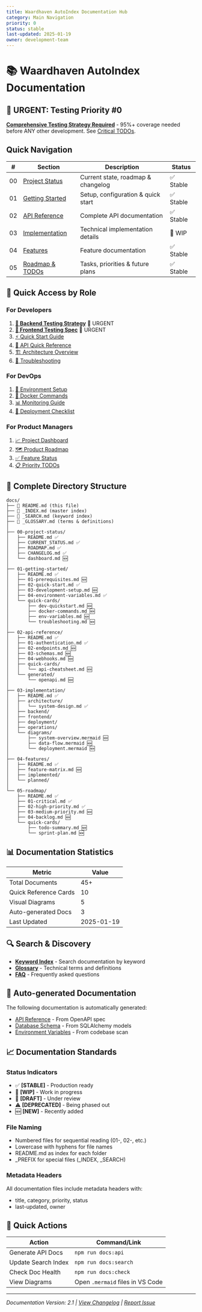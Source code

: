 ```yaml
---
title: Waardhaven AutoIndex Documentation Hub
category: Main Navigation
priority: 0
status: stable
last-updated: 2025-01-19
owner: development-team
---
```


# 📚 Waardhaven AutoIndex Documentation

## 🔴 URGENT: Testing Priority #0
**[Comprehensive Testing Strategy Required](03-implementation/backend/testing/TESTING_STRATEGY.md)** - 95%+ coverage needed before ANY other development. See [Critical TODOs](05-roadmap/CRITICAL.md).

## Quick Navigation

| # | Section | Description | Status |
|---|---------|-------------|--------|
| 00 | [Project Status](00-project-status/README.md) | Current state, roadmap & changelog | ✅ Stable |
| 01 | [Getting Started](01-getting-started/README.md) | Setup, configuration & quick start | ✅ Stable |
| 02 | [API Reference](02-api-reference/README.md) | Complete API documentation | ✅ Stable |
| 03 | [Implementation](03-implementation/README.md) | Technical implementation details | 🚧 WIP |
| 04 | [Features](04-features/README.md) | Feature documentation | ✅ Stable |
| 05 | [Roadmap & TODOs](05-roadmap/README.md) | Tasks, priorities & future plans | ✅ Stable |

## 🎯 Quick Access by Role

### For Developers
1. **[🧪 Backend Testing Strategy](03-implementation/backend/testing/README.md)** 🔴 URGENT
2. **[🎨 Frontend Testing Spec](03-implementation/frontend/testing/README.md)** 🔴 URGENT
3. [⚡ Quick Start Guide](01-getting-started/quick-cards/dev-quickstart.md)
4. [📘 API Quick Reference](02-api-reference/quick-cards/api-cheatsheet.md)
5. [🏗️ Architecture Overview](03-implementation/diagrams/system-overview.md)
6. [🐛 Troubleshooting](01-getting-started/quick-cards/troubleshooting.md)

### For DevOps
1. [🔧 Environment Setup](01-getting-started/quick-cards/env-variables.md)
2. [🐳 Docker Commands](01-getting-started/quick-cards/docker-commands.md)
3. [📊 Monitoring Guide](03-implementation/operations/monitoring.md)
4. [🚀 Deployment Checklist](03-implementation/deployment/checklist.md)

### For Product Managers
1. [📈 Project Dashboard](00-project-status/dashboard.md)
2. [🗺️ Product Roadmap](00-project-status/ROADMAP.md)
3. [✅ Feature Status](04-features/feature-matrix.md)
4. [📋 Priority TODOs](05-roadmap/quick-cards/todo-summary.md)

## 📂 Complete Directory Structure

```
docs/
├── 📄 README.md (this file)
├── 📄 _INDEX.md (master index)
├── 📄 _SEARCH.md (keyword index)
├── 📄 _GLOSSARY.md (terms & definitions)
│
├── 00-project-status/
│   ├── README.md ✅
│   ├── CURRENT_STATUS.md ✅
│   ├── ROADMAP.md ✅
│   ├── CHANGELOG.md ✅
│   └── dashboard.md 🆕
│
├── 01-getting-started/
│   ├── README.md ✅
│   ├── 01-prerequisites.md 🆕
│   ├── 02-quick-start.md ✅
│   ├── 03-development-setup.md 🆕
│   ├── 04-environment-variables.md ✅
│   └── quick-cards/
│       ├── dev-quickstart.md 🆕
│       ├── docker-commands.md 🆕
│       ├── env-variables.md 🆕
│       └── troubleshooting.md 🆕
│
├── 02-api-reference/
│   ├── README.md ✅
│   ├── 01-authentication.md ✅
│   ├── 02-endpoints.md 🆕
│   ├── 03-schemas.md 🆕
│   ├── 04-webhooks.md 🆕
│   ├── quick-cards/
│   │   └── api-cheatsheet.md 🆕
│   └── generated/
│       └── openapi.md 🆕
│
├── 03-implementation/
│   ├── README.md ✅
│   ├── architecture/
│   │   └── system-design.md ✅
│   ├── backend/
│   ├── frontend/
│   ├── deployment/
│   ├── operations/
│   └── diagrams/
│       ├── system-overview.mermaid 🆕
│       ├── data-flow.mermaid 🆕
│       └── deployment.mermaid 🆕
│
├── 04-features/
│   ├── README.md ✅
│   ├── feature-matrix.md 🆕
│   ├── implemented/
│   └── planned/
│
└── 05-roadmap/
    ├── README.md ✅
    ├── 01-critical.md ✅
    ├── 02-high-priority.md ✅
    ├── 03-medium-priority.md 🆕
    ├── 04-backlog.md 🆕
    └── quick-cards/
        ├── todo-summary.md 🆕
        └── sprint-plan.md 🆕
```

## 📊 Documentation Statistics

| Metric | Value |
|--------|-------|
| Total Documents | 45+ |
| Quick Reference Cards | 10 |
| Visual Diagrams | 5 |
| Auto-generated Docs | 3 |
| Last Updated | 2025-01-19 |

## 🔍 Search & Discovery

- **[Keyword Index](_SEARCH.md)** - Search documentation by keyword
- **[Glossary](_GLOSSARY.md)** - Technical terms and definitions
- **[FAQ](01-getting-started/FAQ.md)** - Frequently asked questions

## 🤖 Auto-generated Documentation

The following documentation is automatically generated:
- [API Reference](02-api-reference/generated/openapi.md) - From OpenAPI spec
- [Database Schema](03-implementation/backend/generated/schema.md) - From SQLAlchemy models
- [Environment Variables](01-getting-started/generated/env-vars.md) - From codebase scan

## 📈 Documentation Standards

### Status Indicators
- ✅ **[STABLE]** - Production ready
- 🚧 **[WIP]** - Work in progress
- 📝 **[DRAFT]** - Under review
- ⚠️ **[DEPRECATED]** - Being phased out
- 🆕 **[NEW]** - Recently added

### File Naming
- Numbered files for sequential reading (01-, 02-, etc.)
- Lowercase with hyphens for file names
- README.md as index for each folder
- _PREFIX for special files (_INDEX, _SEARCH)

### Metadata Headers
All documentation files include metadata headers with:
- title, category, priority, status
- last-updated, owner

## 🚀 Quick Actions

| Action | Command/Link |
|--------|-------------|
| Generate API Docs | `npm run docs:api` |
| Update Search Index | `npm run docs:search` |
| Check Doc Health | `npm run docs:check` |
| View Diagrams | Open `.mermaid` files in VS Code |

---
*Documentation Version: 2.1 | [View Changelog](00-project-status/CHANGELOG.md) | [Report Issue](https://github.com/waardhaven/autoindex/issues)*